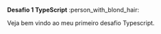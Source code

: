 **Desafio 1 TypeScript** :person_with_blond_hair:

Veja bem vindo ao meu primeiro desafio Typescript.





